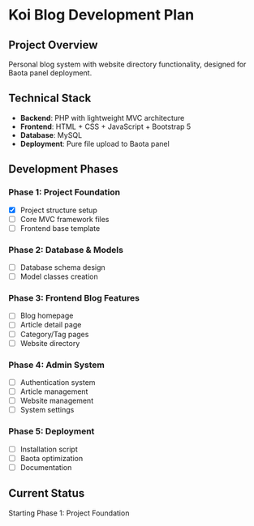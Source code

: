 # Koi Blog Development Plan

## Project Overview
Personal blog system with website directory functionality, designed for Baota panel deployment.

## Technical Stack
- **Backend**: PHP with lightweight MVC architecture
- **Frontend**: HTML + CSS + JavaScript + Bootstrap 5
- **Database**: MySQL
- **Deployment**: Pure file upload to Baota panel

## Development Phases

### Phase 1: Project Foundation
- [x] Project structure setup
- [ ] Core MVC framework files
- [ ] Frontend base template

### Phase 2: Database & Models
- [ ] Database schema design
- [ ] Model classes creation

### Phase 3: Frontend Blog Features
- [ ] Blog homepage
- [ ] Article detail page
- [ ] Category/Tag pages
- [ ] Website directory

### Phase 4: Admin System
- [ ] Authentication system
- [ ] Article management
- [ ] Website management
- [ ] System settings

### Phase 5: Deployment
- [ ] Installation script
- [ ] Baota optimization
- [ ] Documentation

## Current Status
Starting Phase 1: Project Foundation
